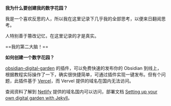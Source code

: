 **我为什么要创建我的数字花园？**

我是一个喜欢反思的人，所以我在这里记录下几乎我的全部思考，以便来日翻阅思考。

人特别善于篡改记忆，在这里记录的才是真实。

==我的第二大脑！==

**如何创建一个数字花园？**

[obsidian-digital-garden](https://github.com/oleeskild/obsidian-digital-garden) 的插件，可以免费快速的发布你的 Obsidian 到线上，根据教程实际操作了一下，确实很快捷简单，可通过插件实现一键发布。但有个问题，此插件基于 [Vercel](https://vercel.com/)，而 Vervel 提供的域名在国内无法访问。

查阅资料了解到 [Netlify](https://www.netlify.com/) 提供的域名国内可以访问，部署文档 [Setting up your own digital garden with Jekyll](https://maximevaillancourt.com/blog/setting-up-your-own-digital-garden-with-jekyll)。





